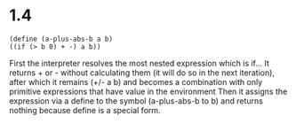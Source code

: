 # 1.4

``` racket
(define (a-plus-abs-b a b)
((if (> b 0) + -) a b))
``` 
First the interpreter resolves the most nested expression which is if...
It returns + or - without calculating them (it will do so in the next iteration), after which it remains (+/- a b) and becomes a combination with only primitive expressions that have value in the environment
Then it assigns the expression via a define to the symbol (a-plus-abs-b to b) and returns nothing because define is a special form.